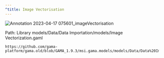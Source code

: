 ```yaml
---
^title: Image Vectorisation
---
```


![Annotation 2023-04-17 075601_imageVectorisation](https://user-images.githubusercontent.com/4437331/232398373-c9179879-d7c0-40be-888a-9673b35c6d3f.png)

Path: Library models/Data/Data Importation/models/Image Vectorization.gaml

```gaml reference
https://github.com/gama-platform/gama.old/blob/GAMA_1.9.3/msi.gama.models/models/Data/Data%20Importation/models/Image%20vectorization.gaml
```


